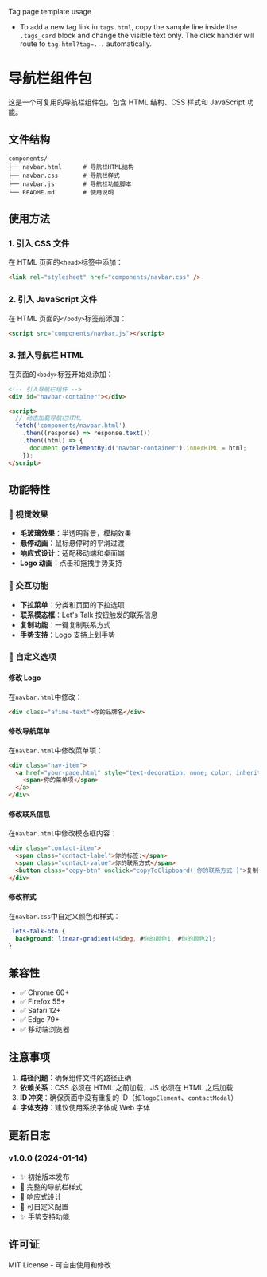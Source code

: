 Tag page template usage

- To add a new tag link in `tags.html`, copy the sample line inside the `.tags_card` block and change the visible text only. The click handler will route to `tag.html?tag=...` automatically.

# 导航栏组件包

这是一个可复用的导航栏组件包，包含 HTML 结构、CSS 样式和 JavaScript 功能。

## 文件结构

```
components/
├── navbar.html      # 导航栏HTML结构
├── navbar.css       # 导航栏样式
├── navbar.js        # 导航栏功能脚本
└── README.md        # 使用说明
```

## 使用方法

### 1. 引入 CSS 文件

在 HTML 页面的`<head>`标签中添加：

```html
<link rel="stylesheet" href="components/navbar.css" />
```

### 2. 引入 JavaScript 文件

在 HTML 页面的`</body>`标签前添加：

```html
<script src="components/navbar.js"></script>
```

### 3. 插入导航栏 HTML

在页面的`<body>`标签开始处添加：

```html
<!-- 引入导航栏组件 -->
<div id="navbar-container"></div>

<script>
  // 动态加载导航栏HTML
  fetch('components/navbar.html')
    .then((response) => response.text())
    .then((html) => {
      document.getElementById('navbar-container').innerHTML = html;
    });
</script>
```

## 功能特性

### 🎨 视觉效果

- **毛玻璃效果**：半透明背景，模糊效果
- **悬停动画**：鼠标悬停时的平滑过渡
- **响应式设计**：适配移动端和桌面端
- **Logo 动画**：点击和拖拽手势支持

### 📱 交互功能

- **下拉菜单**：分类和页面的下拉选项
- **联系模态框**：Let's Talk 按钮触发的联系信息
- **复制功能**：一键复制联系方式
- **手势支持**：Logo 支持上划手势

### 🔧 自定义选项

#### 修改 Logo

在`navbar.html`中修改：

```html
<div class="afime-text">你的品牌名</div>
```

#### 修改导航菜单

在`navbar.html`中修改菜单项：

```html
<div class="nav-item">
  <a href="your-page.html" style="text-decoration: none; color: inherit;">
    <span>你的菜单项</span>
  </a>
</div>
```

#### 修改联系信息

在`navbar.html`中修改模态框内容：

```html
<div class="contact-item">
  <span class="contact-label">你的标签:</span>
  <span class="contact-value">你的联系方式</span>
  <button class="copy-btn" onclick="copyToClipboard('你的联系方式')">复制</button>
</div>
```

#### 修改样式

在`navbar.css`中自定义颜色和样式：

```css
.lets-talk-btn {
  background: linear-gradient(45deg, #你的颜色1, #你的颜色2);
}
```

## 兼容性

- ✅ Chrome 60+
- ✅ Firefox 55+
- ✅ Safari 12+
- ✅ Edge 79+
- ✅ 移动端浏览器

## 注意事项

1. **路径问题**：确保组件文件的路径正确
2. **依赖关系**：CSS 必须在 HTML 之前加载，JS 必须在 HTML 之后加载
3. **ID 冲突**：确保页面中没有重复的 ID（如`logoElement`、`contactModal`）
4. **字体支持**：建议使用系统字体或 Web 字体

## 更新日志

### v1.0.0 (2024-01-14)

- ✨ 初始版本发布
- 🎨 完整的导航栏样式
- 📱 响应式设计
- 🔧 可自定义配置
- ✨ 手势支持功能

## 许可证

MIT License - 可自由使用和修改
